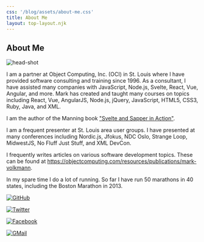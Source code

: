 ```yaml
---
css: '/blog/assets/about-me.css'
title: About Me
layout: top-layout.njk
---
```


## About Me

<img
alt="head-shot"
class="head-shot"
src="https://avatars0.githubusercontent.com/u/79312?s=460&v=4">

I am a partner at Object Computing, Inc. (OCI) in St. Louis
where I have provided software consulting and training since 1996.
As a consultant, I have assisted many companies with
JavaScript, Node.js, Svelte, React, Vue, Angular, and more.
Mark has created and taught many courses on topics including
React, Vue, AngularJS, Node.js, jQuery, JavaScript,
HTML5, CSS3, Ruby, Java, and XML.

I am the author of the Manning book
["Svelte and Sapper in Action"](https://www.manning.com/books/svelte-and-sapper-in-action).

I am a frequent presenter at St. Louis area user groups.
I have presented at many conferences including
Nordic.js, Jfokus, NDC Oslo, Strange Loop, MidwestJS,
No Fluff Just Stuff, and XML DevCon.

I frequently writes articles on various software development topics.
These can be found at
<https://objectcomputing.com/resources/publications/mark-volkmann>.

In my spare time I do a lot of running.
So far I have run 50 marathons in 40 states,
including the Boston Marathon in 2013.

[![GitHub](/blog/assets/github.svg)](https://github.com/mvolkmann)

[![Twitter](/blog/assets/twitter.svg)](https://twitter.com/mark_volkmann)

[![Facebook](/blog/assets/facebook.svg)](https://www.facebook.com/mark.volkmann)

[![GMail](/blog/assets/gmail.svg)](mailto://r.mark.volkmann@gmail.com)

